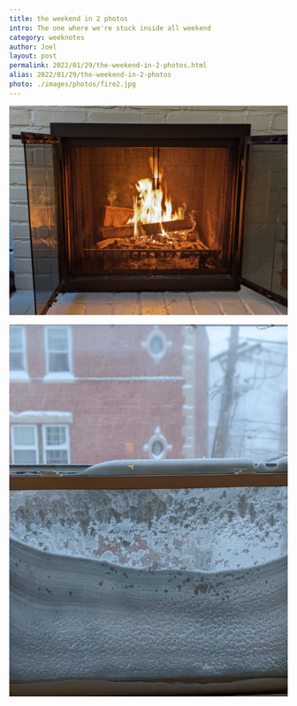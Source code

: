 ```yaml
---
title: the weekend in 2 photos
intro: The one where we're stuck inside all weekend
category: weeknotes
author: Joel
layout: post
permalink: 2022/01/29/the-weekend-in-2-photos.html
alias: 2022/01/29/the-weekend-in-2-photos
photo: ./images/photos/fire2.jpg
---
```


![The fireplace getting a strong workout](/images/photos/fire2.jpg)

![Snow](/images/photos/window.jpg)

